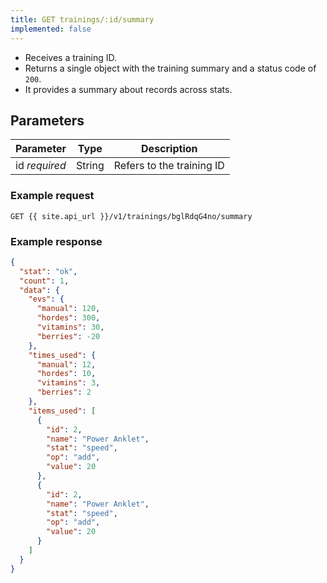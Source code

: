 ```yaml
---
title: GET trainings/:id/summary
implemented: false
---
```


- Receives a training ID.  
- Returns a single object with the training summary and a status code of `200`.
- It provides a summary about records across stats.

## Parameters

Parameter       | Type          		| Description
---- | ---- | ---- 
id _required_   | String			   	| Refers to the training ID


### Example request 

```
GET {{ site.api_url }}/v1/trainings/bglRdqG4no/summary
```

### Example response

```json
{
  "stat": "ok",
  "count": 1,
  "data": {
    "evs": {
      "manual": 120,
      "hordes": 300,
      "vitamins": 30,
      "berries": -20
    },
    "times_used": {
      "manual": 12,
      "hordes": 10,
      "vitamins": 3,
      "berries": 2
    },
    "items_used": [
      {
        "id": 2,
        "name": "Power Anklet",
        "stat": "speed",
        "op": "add",
        "value": 20
      },
      {
        "id": 2,
        "name": "Power Anklet",
        "stat": "speed",
        "op": "add",
        "value": 20
      }
    ]
  }
}
```